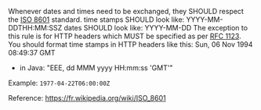 Whenever dates and times need to be exchanged, they SHOULD respect the [ISO 8601](http://www.iso.org/iso/home/standards/iso8601.htm) standard.
time stamps SHOULD look like: YYYY-MM-DDTHH:MM:SSZ
dates SHOULD look like: YYYY-MM-DD
The exception to this rule is for HTTP headers which MUST be specified as per [RFC 1123](https://www.ietf.org/rfc/rfc1123.txt). You should format time stamps in HTTP headers like this: Sun, 06 Nov 1994 08:49:37 GMT
* in Java: "EEE, dd MMM yyyy HH:mm:ss 'GMT'"

Example: `1977-04-22T06:00:00Z`

Reference: https://fr.wikipedia.org/wiki/ISO_8601